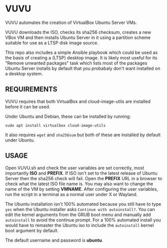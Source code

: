 # VUVU

VUVU automates the creation of VirtualBox Ubuntu Server VMs.

VUVU downloads the ISO, checks its sha256 checksum, creates a new VBox VM and then installs Ubuntu Server in it using a partition scheme suitable for use as a LTSP disk image source.

This repo also includes a simple Ansible playbook which could be used as the basis of creating a (LTSP) desktop image. It is likely most useful for its "Remove unwanted packages" task which lists most of the packages Ubuntu Server installs by default that you probabaly don't want installed on a desktop system.

## REQUIREMENTS

VUVU requires that both VirtualBox and cloud-image-utils are installed before it can be used.

Under Ubuntu and Debian, these can be installed by running:

```
sudo apt install virtualbox cloud-image-utils
```

It also requires `wget` and `sha256sum` but both of these are installed by default under Ubuntu.

## USAGE

Open VUVU.sh and check the user variables are set correctly, most importantly **ISO** and **PREFIX**. If ISO isn't set to the latest release of Ubuntu Server then the sha256 check will fail. Open the **PREFIX** URL in a browser to check what the latest ISO file name is. You may also want to change the name of the VM by setting **VMNAME**. After configuring the user variables, run the script in a terminal as a normal user under X or Wayland.

The Ubuntu installation isn't 100% automated because you still have to type `yes` when the Ubuntu installer asks `Continue with autoinstall?`. You can edit the kernel arguments from the GRUB boot menu and manually add `autoinstall` to avoid the continue prompt. For a 100% automated install you would have to remaster the Ubuntu iso to include the `autoinstall` kernel boot argument by default.

The default username and password is **ubuntu**.
